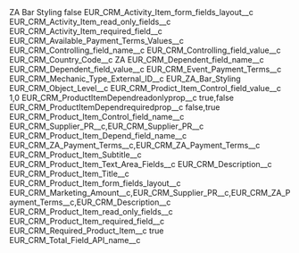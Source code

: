 <?xml version="1.0" encoding="UTF-8"?>
<CustomMetadata xmlns="http://soap.sforce.com/2006/04/metadata" xmlns:xsi="http://www.w3.org/2001/XMLSchema-instance" xmlns:xsd="http://www.w3.org/2001/XMLSchema">
    <label>ZA Bar Styling</label>
    <protected>false</protected>
    <values>
        <field>EUR_CRM_Activity_Item_form_fields_layout__c</field>
        <value xsi:nil="true"/>
    </values>
    <values>
        <field>EUR_CRM_Activity_Item_read_only_fields__c</field>
        <value xsi:nil="true"/>
    </values>
    <values>
        <field>EUR_CRM_Activity_Item_required_field__c</field>
        <value xsi:nil="true"/>
    </values>
    <values>
        <field>EUR_CRM_Available_Payment_Terms_Values__c</field>
        <value xsi:nil="true"/>
    </values>
    <values>
        <field>EUR_CRM_Controlling_field_name__c</field>
        <value xsi:nil="true"/>
    </values>
    <values>
        <field>EUR_CRM_Controlling_field_value__c</field>
        <value xsi:nil="true"/>
    </values>
    <values>
        <field>EUR_CRM_Country_Code__c</field>
        <value xsi:type="xsd:string">ZA</value>
    </values>
    <values>
        <field>EUR_CRM_Dependent_field_name__c</field>
        <value xsi:nil="true"/>
    </values>
    <values>
        <field>EUR_CRM_Dependent_field_value__c</field>
        <value xsi:nil="true"/>
    </values>
    <values>
        <field>EUR_CRM_Event_Payment_Terms__c</field>
        <value xsi:nil="true"/>
    </values>
    <values>
        <field>EUR_CRM_Mechanic_Type_External_ID__c</field>
        <value xsi:type="xsd:string">EUR_ZA_Bar_Styling</value>
    </values>
    <values>
        <field>EUR_CRM_Object_Level__c</field>
        <value xsi:nil="true"/>
    </values>
    <values>
        <field>EUR_CRM_Prodict_Item_Control_field_value__c</field>
        <value xsi:type="xsd:string">1,0</value>
    </values>
    <values>
        <field>EUR_CRM_ProductItemDependreadonlyprop__c</field>
        <value xsi:type="xsd:string">true,false</value>
    </values>
    <values>
        <field>EUR_CRM_ProductItemDependrequiredprop__c</field>
        <value xsi:type="xsd:string">false,true</value>
    </values>
    <values>
        <field>EUR_CRM_Product_Item_Control_field_name__c</field>
        <value xsi:type="xsd:string">EUR_CRM_Supplier_PR__c,EUR_CRM_Supplier_PR__c</value>
    </values>
    <values>
        <field>EUR_CRM_Product_Item_Depend_field_name__c</field>
        <value xsi:type="xsd:string">EUR_CRM_ZA_Payment_Terms__c,EUR_CRM_ZA_Payment_Terms__c</value>
    </values>
    <values>
        <field>EUR_CRM_Product_Item_Subtitle__c</field>
        <value xsi:nil="true"/>
    </values>
    <values>
        <field>EUR_CRM_Product_Item_Text_Area_Fields__c</field>
        <value xsi:type="xsd:string">EUR_CRM_Description__c</value>
    </values>
    <values>
        <field>EUR_CRM_Product_Item_Title__c</field>
        <value xsi:nil="true"/>
    </values>
    <values>
        <field>EUR_CRM_Product_Item_form_fields_layout__c</field>
        <value xsi:type="xsd:string">EUR_CRM_Marketing_Amount__c,EUR_CRM_Supplier_PR__c,EUR_CRM_ZA_Payment_Terms__c,EUR_CRM_Description__c</value>
    </values>
    <values>
        <field>EUR_CRM_Product_Item_read_only_fields__c</field>
        <value xsi:nil="true"/>
    </values>
    <values>
        <field>EUR_CRM_Product_Item_required_field__c</field>
        <value xsi:nil="true"/>
    </values>
    <values>
        <field>EUR_CRM_Required_Product_Item__c</field>
        <value xsi:type="xsd:boolean">true</value>
    </values>
    <values>
        <field>EUR_CRM_Total_Field_API_name__c</field>
        <value xsi:nil="true"/>
    </values>
</CustomMetadata>
